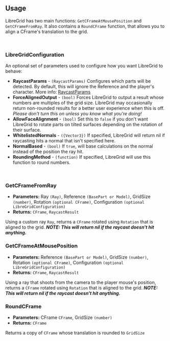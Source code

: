 ## Usage
LibreGrid has two main functions: `GetCFrameAtMousePosition` and `GetCFrameFromRay`. It also contains a `RoundCFrame` function, that allows you to align a CFrame's translation to the grid.

<br>

### LibreGridConfiguration
An optional set of parameters used to configure how you want LibreGrid to behave:
- **RaycastParams** - `(RaycastParams)` Configures which parts will be detected. By default, this will ignore the Reference and the player's character. More info: [RaycastParams](https://create.roblox.com/docs/reference/engine/datatypes/RaycastParams)
- **ForceAlignedOutput** - `(bool)` Forces LibreGrid to output a result whose numbers are multiples of the grid size. LibreGrid may occasionally return non-rounded results for a better user experience when this is off. *Please don't turn this on unless you know what you're doing!*
- **AllowFaceAlignment** - `(bool)` Set this to `false` if you don't want LibreGrid to rotate parts on tilted surfaces depending on the rotation of their surface.
- **WhitelistedNormals** - `({Vector3})` If specified, LibreGrid will return nil if raycasting hits a normal that isn't specified here.
- **NormalBased** - `(bool)` If `true`, will base calculations on the normal instead of the position the ray hit.
- **RoundingMethod** - `(function)` If specified, LibreGrid will use this function to round numbers.

<br>

### GetCFrameFromRay
- **Parameters:** Ray `(Ray)`, Reference `(BasePart or Model)`, GridSize `(number)`, Rotation `(optional CFrame)`, Configuration `(optional LibreGridConfiguration)` <br>
- **Returns:** `CFrame`, `RaycastResult`

Using a custom ray `Ray`, returns a `CFrame` rotated using `Rotation` that is aligned to the grid. ***NOTE: This will return nil if the raycast doesn't hit anything.***

### GetCFrameAtMousePosition
- **Parameters:** Reference `(BasePart or Model)`, GridSize `(number)`, Rotation `(optional CFrame)`, Configuration `(optional LibreGridConfiguration)` <br>
- **Returns:** `CFrame`, `RaycastResult`

Using a ray that shoots from the camera to the player mouse's position, returns a `CFrame` rotated using `Rotation` that is aligned to the grid. ***NOTE: This will return nil if the raycast doesn't hit anything.***

### RoundCFrame
- **Parameters:** CFrame `CFrame`, GridSize `(number)` <br>
- **Returns:** `CFrame`

Returns a copy of `CFrame` whose translation is rounded to `GridSize` 
